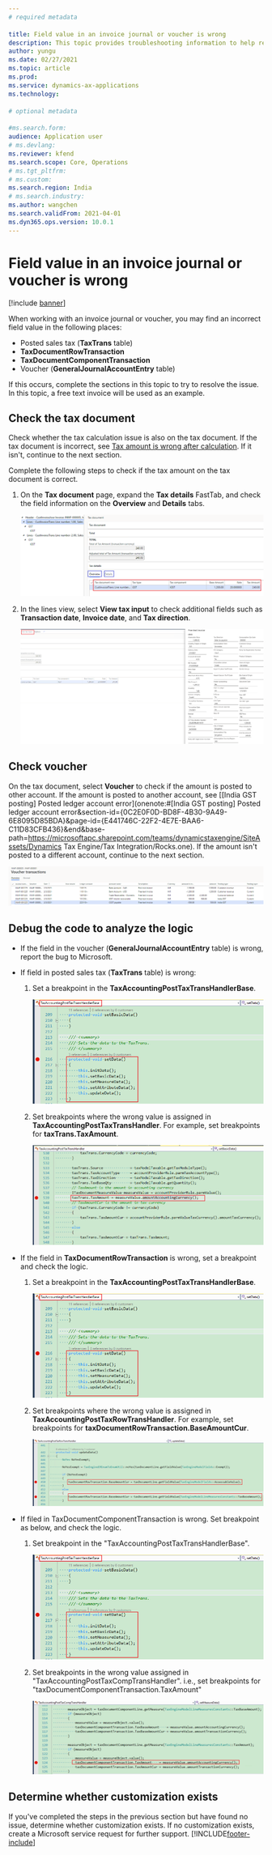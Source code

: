 ```yaml
---
# required metadata

title: Field value in an invoice journal or voucher is wrong
description: This topic provides troubleshooting information to help resolve the issue of incorrect field value in an invoice journal or voucher.
author: yungu
ms.date: 02/27/2021
ms.topic: article
ms.prod: 
ms.service: dynamics-ax-applications
ms.technology: 

# optional metadata

#ms.search.form:
audience: Application user
# ms.devlang: 
ms.reviewer: kfend
ms.search.scope: Core, Operations
# ms.tgt_pltfrm: 
# ms.custom: 
ms.search.region: India
# ms.search.industry: 
ms.author: wangchen
ms.search.validFrom: 2021-04-01
ms.dyn365.ops.version: 10.0.1
---
```


# Field value in an invoice journal or voucher is wrong

[!include [banner](../includes/banner.md)]

When working with an invoice journal or voucher, you may find an incorrect field value in the following places:

- Posted sales tax (**TaxTrans** table)
- **TaxDocumentRowTransaction**
- **TaxDocumentComponentTransaction**
- Voucher (**GeneralJournalAccountEntry** table)

If this occurs, complete the sections in this topic to try to resolve the issue. In this topic, a free text invoice will be used as an example.


## Check the tax document

Check whether the tax calculation issue is also on the tax document. If the tax document is incorrect, see [Tax amount is wrong after calculation](./apac-ind-GST-troubleshooting-tax-amount-wrong-after-calculation.md). If it isn't, continue to the next section.

Complete the following steps to check if the tax amount on the tax document is correct.

1. On the **Tax document** page, expand the **Tax details** FastTab, and check the field information on the **Overview** and **Details** tabs.

     [![Tax details FastTab](./media/field-value-invoice-journal-voucher-Picture1.png)](./media/field-value-invoice-journal-voucher-Picture1.png)

2. In the lines view, select **View tax input** to check additional fields such as **Transaction date**, **Invoice date**, and **Tax direction**.

      [![View tax input button](./media/field-value-invoice-journal-voucher-Picture2.png)](./media/field-value-invoice-journal-voucher-Picture2.png)

## Check voucher

On the tax document, select **Voucher** to check if the amount is posted to other account. If the amount is posted to another account, see [[India GST posting\] Posted ledger account error](onenote:#[India GST posting] Posted ledger account error&section-id={0C2E0F0D-BD8F-4B30-9A49-6E8095D85BDA}&page-id={E441746C-22F2-4E7E-BAA6-C11D83CFB436}&end&base-path=https://microsoftapc.sharepoint.com/teams/dynamicstaxengine/SiteAssets/Dynamics Tax Engine/Tax Integration/Rocks.one). If the amount isn't posted to a different account, continue to the next section.

   [![Direct taxes (tab)](./media/field-value-invoice-journal-voucher-Picture3.png)](./media/field-value-invoice-journal-voucher-Picture3.png)

##  Debug the code to analyze the logic

- If the field in the voucher (**GeneralJournalAccountEntry** table) is wrong, report the bug to Microsoft.
- If field in posted sales tax (**TaxTrans** table) is wrong: 

     1. Set a breakpoint in the **TaxAccountingPostTaxTransHandlerBase**.

         [![Breakpoint in TaxAccountingPostTaxTransHandlerBase](./media/field-value-invoice-journal-voucher-Picture4.png)](./media/field-value-invoice-journal-voucher-Picture4.png)

     2. Set breakpoints where the wrong value is assigned in **TaxAccountingPostTaxTransHandler**. For example, set breakpoints for **taxTrans.TaxAmount**.

         [![Breakpoints for taxTrans.TaxAmount](./media/field-value-invoice-journal-voucher-Picture5.png)](./media/field-value-invoice-journal-voucher-Picture5.png)

- If the field in **TaxDocumentRowTransaction** is wrong, set a breakpoint and check the logic.

     1. Set a breakpoint in the **TaxAccountingPostTaxTransHandlerBase**.

         [![Breakpoint for TaxAccountingPostTaxTransHandlerBase](./media/field-value-invoice-journal-voucher-Picture6.png)](./media/field-value-invoice-journal-voucher-Picture6.png)

     2. Set breakpoints where the wrong value is assigned in **TaxAccountingPostTaxRowTransHandler**. For example, set breakpoints for **taxDocumentRowTransaction.BaseAmountCur**. 

         [![Breakpoints for taxDocumentRowTransaction.BaseAmountCur](./media/field-value-invoice-journal-voucher-Picture7.png)](./media/field-value-invoice-journal-voucher-Picture7.png)

- If filed in TaxDocumentComponentTransaction is wrong. Set breakpoint as below, and check the logic.

     1. Set breakpoint in the "TaxAccountingPostTaxTransHandlerBase".

         [![Breakpoint for TaxAccountingPostTaxTransHandlerBase](./media/field-value-invoice-journal-voucher-Picture8.png)](./media/field-value-invoice-journal-voucher-Picture8.png)

     2. Set breakpoints in the wrong value assigned in "TaxAccountingPostTaxCompTransHandler". i.e., set breakpoints for "taxDocumentComponentTransaction.TaxAmount" 

         [![Breakpoints for taxDocumentComponentTransaction.TaxAmount](./media/field-value-invoice-journal-voucher-Picture9.png)](./media/field-value-invoice-journal-voucher-Picture9.png)

## Determine whether customization exists

If you've completed the steps in the previous section but have found no issue, determine whether customization exists. If no customization exists, create a Microsoft service request for further support.
[!INCLUDE[footer-include](../../includes/footer-banner.md)]
